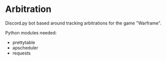 # Arbitration
Discord.py bot based around tracking arbitrations for the game "Warframe".

Python modules needed:
- prettytable
- apscheduler
- requests
